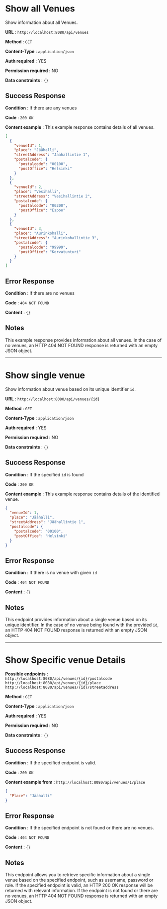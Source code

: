 # Show all Venues

Show information about all Venues.

**URL** : `http://localhost:8080/api/venues`

**Method** : `GET`

**Content-Type** : `application/json`

**Auth required** : YES

**Permission required** : NO

**Data constraints** : `{}`

## Success Response

**Condition** : If there are any venues

**Code** : `200 OK`

**Content example** : This example response contains details of all venues.

```json
[
  {
    "venueId": 1,
    "place": "Jäähalli",
    "streetAddress": "Jäähallintie 1",
    "postalcode": {
      "postalcode": "00100",
      "postOffice": "Helsinki"
    }
  },
  {
    "venueId": 2,
    "place": "Vesihalli",
    "streetAddress": "Vesihallintie 2",
    "postalcode": {
      "postalcode": "00200",
      "postOffice": "Espoo"
    }
  },
  {
    "venueId": 3,
    "place": "Aurinkohalli",
    "streetAddress": "Aurinkohallintie 3",
    "postalcode": {
      "postalcode": "99999",
      "postOffice": "Korvatunturi"
    }
  }
]
```

## Error Response

**Condition** : If there are no venues

**Code** : `404 NOT FOUND`

**Content** : `{}`

## Notes

This example response provides information about all venues. In the case of no venues, an HTTP 404 NOT FOUND response is returned with an empty JSON object.

---

# Show single venue

Show information about venue based on its unique identifier `id`.

**URL** : `http://localhost:8080/api/venues/{id}`

**Method** : `GET`

**Content-Type** : `application/json`

**Auth required** : YES

**Permission required** : NO

**Data constraints** : `{}`

## Success Response

**Condition** : If the specified `id` is found

**Code** : `200 OK`

**Content example** : This example response contains details of the identified venue.

```json
{
  "venueId": 1,
  "place": "Jäähalli",
  "streetAddress": "Jäähallintie 1",
  "postalcode": {
    "postalcode": "00100",
    "postOffice": "Helsinki"
  }
}
```

## Error Response

**Condition** : If there is no venue with given `id`

**Code** : `404 NOT FOUND`

**Content** : `{}`

## Notes

This endpoint provides information about a single venue based on its unique identifier. In the case of no venue being found with the provided `id`, an HTTP 404 NOT FOUND response is returned with an empty JSON object.

---

# Show Specific venue Details

**Possible endpoints** :  
`http://localhost:8080/api/venues/{id}/postalcode`  
`http://localhost:8080/api/venues/{id}/place`  
`http://localhost:8080/api/venues/{id}/streetaddress`<br>

**Method** : `GET`

**Content-Type** : `application/json`

**Auth required** : YES

**Permission required** : NO

**Data constraints** : `{}`

## Success Response

**Condition** : If the specified endpoint is valid.

**Code** : `200 OK`

**Content example from** : `http://localhost:8080/api/venues/1/place`

```json
{
  "Place": "Jäähalli"
}
```

## Error Response

**Condition** : If the specified endpoint is not found or there are no venues.

**Code** : `404 NOT FOUND`

**Content** : `{}`

## Notes

This endpoint allows you to retrieve specific information about a single venue based on the specified endpoint, such as username, password or role. If the specified endpoint is valid, an HTTP 200 OK response will be returned with relevant information. If the endpoint is not found or there are no venues, an HTTP 404 NOT FOUND response is returned with an empty JSON object.
